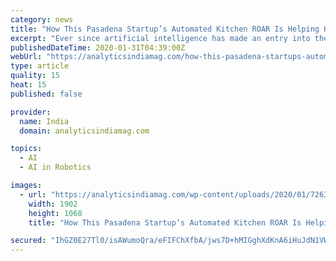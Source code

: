 ```yaml
---
category: news
title: "How This Pasadena Startup’s Automated Kitchen ROAR Is Helping Humans, Not Replacing Them"
excerpt: "Ever since artificial intelligence has made an entry into the daily ... And recently, a Pasadena California based startup introduced a new product after their famous, burger-flipping arm, Flippy. On January 28th 2020, Miso introduced their Robot On A Rail (ROAR) which they described as the next generation cost-efficient kitchen assistant."
publishedDateTime: 2020-01-31T04:39:00Z
webUrl: "https://analyticsindiamag.com/how-this-pasadena-startups-automated-kitchen-roar-helping-humans-not-replacing-them/"
type: article
quality: 15
heat: 15
published: false

provider:
  name: India
  domain: analyticsindiamag.com

topics:
  - AI
  - AI in Robotics

images:
  - url: "https://analyticsindiamag.com/wp-content/uploads/2020/01/726309223.jpg"
    width: 1902
    height: 1068
    title: "How This Pasadena Startup’s Automated Kitchen ROAR Is Helping Humans, Not Replacing Them"

secured: "IhGZ0E27Tl0/isAWumoQra/eFIFChXfbA/jws7D+hMIGghXdKnA6iHuJdN1VW/bSqRW3qGgQh9Fy9qjbHRaZ/wsc2xpwmA69Sr4YfkwqsHbK0zKT4XDYzZ+nXEZIrXbnzv2ivgv2DA3nYkE0PT5Gkrl4YBMFngTrAcPYSZKO8hvnNiSCXu/Onpkb5oCPFVIuGVbL3iZDNnWhuHW8NBs81xUekQFyopF1dejuKCDn8ZIqnPZGgrnivaowD6kE/Gw5Bn7VxEaTbZVGQWsaOgO3MCPqvSEgNdyhinwL+zgHM3DaJDBMpIpIJ5LoCNvjkNgB;Hi0djy4bwXrQOriF+W+Stg=="
---
```



